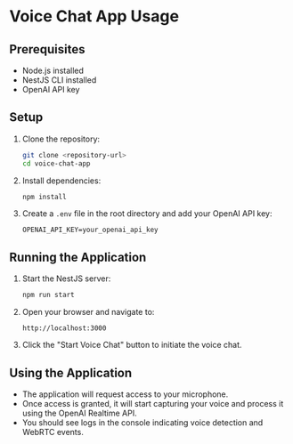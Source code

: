 # Voice Chat App Usage

## Prerequisites

- Node.js installed
- NestJS CLI installed
- OpenAI API key

## Setup

1. Clone the repository:
   ```bash
   git clone <repository-url>
   cd voice-chat-app
   ```

2. Install dependencies:
   ```bash
   npm install
   ```

3. Create a `.env` file in the root directory and add your OpenAI API key:
   ```env
   OPENAI_API_KEY=your_openai_api_key
   ```

## Running the Application

1. Start the NestJS server:
   ```bash
   npm run start
   ```

2. Open your browser and navigate to:
   ```
   http://localhost:3000
   ```

3. Click the "Start Voice Chat" button to initiate the voice chat.

## Using the Application

- The application will request access to your microphone.
- Once access is granted, it will start capturing your voice and process it using the OpenAI Realtime API.
- You should see logs in the console indicating voice detection and WebRTC events.

